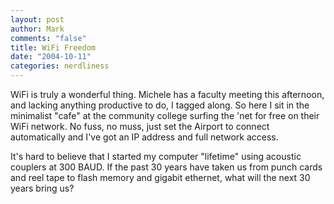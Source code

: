 ```yaml
--- 
layout: post
author: Mark
comments: "false"
title: WiFi Freedom
date: "2004-10-11"
categories: nerdliness
---
```

WiFi is truly a wonderful thing. Michele has a faculty meeting this afternoon, and lacking anything productive to do, I tagged along. So here I sit in the minimalist "cafe" at the community college surfing the 'net for free on their WiFi network. No fuss, no muss, just set the Airport to connect automatically and I've got an IP address and full network access.

It's hard to believe that I started my computer "lifetime" using acoustic couplers at 300 BAUD. If the past 30 years have taken us from punch cards and reel tape to flash memory and gigabit ethernet, what will the next 30 years bring us?
